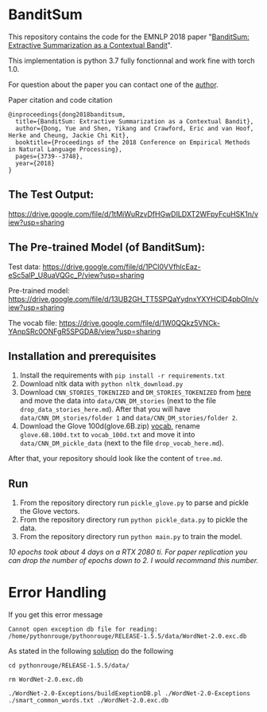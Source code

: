 # BanditSum
This repository contains the code for the EMNLP 2018 paper "[BanditSum: Extractive Summarization as a Contextual Bandit](https://arxiv.org/abs/1809.09672)". 

This implementation is python 3.7 fully fonctionnal and work fine with torch 1.0.

For question about the paper you can contact one of the [author](yue.dong2@mail.mcgill.ca).

Paper citation and code citation
```
@inproceedings{dong2018banditsum,
  title={BanditSum: Extractive Summarization as a Contextual Bandit},
  author={Dong, Yue and Shen, Yikang and Crawford, Eric and van Hoof, Herke and Cheung, Jackie Chi Kit},
  booktitle={Proceedings of the 2018 Conference on Empirical Methods in Natural Language Processing},
  pages={3739--3748},
  year={2018}
}
```

## The Test Output:
https://drive.google.com/file/d/1tMiWuRzvDfHGwDILDXT2WFpyFcuHSK1n/view?usp=sharing

## The Pre-trained Model (of BanditSum):

Test data: https://drive.google.com/file/d/1PCl0VVfhlcEaz-eSc5alP_U8uaVQGc_P/view?usp=sharing

Pre-trained model: https://drive.google.com/file/d/13UB2GH_TT5SPQaYydnxYXYHClD4pbOIn/view?usp=sharing

The vocab file: https://drive.google.com/file/d/1W0QQkz5VNCk-YAnpSRc0ONFgR5SPGDA8/view?usp=sharing

## Installation and prerequisites

1. Install the requirements with `pip install -r requirements.txt`
2. Download nltk data with `python nltk_download.py`
2. Download `CNN_STORIES_TOKENIZED` and `DM_STORIES_TOKENIZED` from [here](https://github.com/JafferWilson/Process-Data-of-CNN-DailyMail)
and move the data into `data/CNN_DM_stories` (next to the file `drop_data_stories_here.md`). After that you will 
have `data/CNN_DM_stories/folder 1` and `data/CNN_DM_stories/folder 2`.
3. Download the Glove 100d(glove.6B.zip) [vocab](https://nlp.stanford.edu/projects/glove/), rename `glove.6B.100d.txt` 
to `vocab_100d.txt` and move it into `data/CNN_DM_pickle_data` (next to the file `drop_vocab_here.md`). 

After that, your repository should look like the content of `tree.md`.

## Run
1. From the repository directory run `pickle_glove.py` to parse and pickle the Glove vectors.
2. From the repository directory run `python pickle_data.py` to pickle the data.
3. From the repository directory run `python main.py` to train the model.

*10 epochs took about 4 days on a RTX 2080 ti. For paper replication you can drop the number of epochs down to 2. I would recommand this number.*

# Error Handling
If you get this error message
```
Cannot open exception db file for reading: /home/pythonrouge/pythonrouge/RELEASE-1.5.5/data/WordNet-2.0.exc.db
```

As stated in the following [solution](https://libraries.io/github/tagucci/pythonrouge) do the following

```
cd pythonrouge/RELEASE-1.5.5/data/
```
```
rm WordNet-2.0.exc.db
```
```
./WordNet-2.0-Exceptions/buildExeptionDB.pl ./WordNet-2.0-Exceptions ./smart_common_words.txt ./WordNet-2.0.exc.db
```
